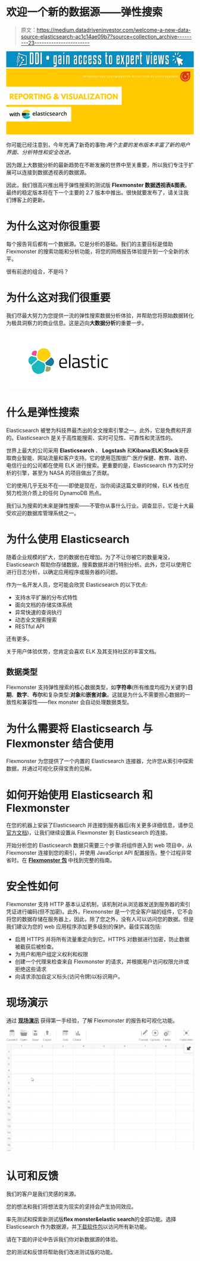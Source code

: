 # 欢迎一个新的数据源——弹性搜索

> 原文：<https://medium.datadriveninvestor.com/welcome-a-new-data-source-elasticsearch-ac1c14ae09b7?source=collection_archive---------23----------------------->

[![](img/c7718b5573b1836511e635ea89e33e28.png)](http://www.track.datadriveninvestor.com/1B9E)![](img/d910b20c1e01d2ab54fab7f4beb0303d.png)

你可能已经注意到，今年充满了新奇的事物:*两个主要的发布版本丰富了新的用户界面、分析特性和安全改进。*

因为跟上大数据分析的最新趋势在不断发展的世界中至关重要，所以我们专注于扩展可以连接到数据透视表的数据源。

因此，我们很高兴推出用于弹性搜索的测试版 **Flexmonster 数据透视表&图表**。最终的稳定版本将在下一个主要的 2.7 版本中推出。很快就要发布了，请关注我们博客上的更新。

# 为什么这对你很重要

每个报告背后都有一个数据源。它是分析的基础。我们的主要目标是借助 Flexmonster 的搜索功能和分析功能，将您的网络报告体验提升到一个全新的水平。

很有前途的组合，不是吗？

# 为什么这对我们很重要

我们尽最大努力为您提供一流的弹性搜索数据分析体验，并帮助您将原始数据转化为极具洞察力的商业信息。这是迈向**大数据分析**的重要一步。

![](img/e5632d330d48f300e9bab129e1d2f502.png)

# 什么是弹性搜索

Elasticsearch 被誉为科技界最杰出的全文搜索引擎之一。此外，它是免费和开源的。Elasticsearch 是关于高性能搜索、实时可见性、可靠性和灵活性的。

世界上最大的公司采用 **Elasticsearch** 、 **Logstash** 和**Kibana**(**ELK**)**Stack**来获取商业智能、网站流量和客户支持。它的使用范围很广:医疗保健、教育、政府、电信行业的公司都在使用 ELK 进行搜索。更重要的是，Elasticsearch 作为实时分析的引擎，甚至为 NASA 的项目做出了贡献。

它的使用几乎无处不在——即使是现在，当你阅读这篇文章的时候，ELK 栈也在努力检测介质上的任何 DynamoDB 热点。

我们认为搜索的未来是弹性搜索——不管你从事什么行业。调查显示，它是十大最受欢迎的数据库管理系统之一。

# 为什么使用 Elasticsearch

随着企业规模的扩大，您的数据也在增加。为了不让你被它的数量淹没，Elasticsearch 帮助你存储数据，搜索数据并进行特别分析。此外，您可以使用它进行日志分析，以确定应用程序或服务器的问题。

作为一名开发人员，您可能会欣赏 Elasticsearch 的以下优点:

*   支持水平扩展的分布式特性
*   面向文档的存储实体系统
*   异常快速的查询执行
*   动态全文搜索搜索
*   RESTful API

还有更多。

关于用户体验优势，您肯定会喜欢 ELK 及其支持社区的丰富文档。

## 数据类型

Flexmonster 支持弹性搜索的核心数据类型，如**字符串**(所有维度均视为关键字)**日期**、**数字**、**布尔**和复杂类型:**对象**和**嵌套对象**。这就是为什么不需要担心数据的一致性和兼容性——flex monster 会自动处理数据类型。

# 为什么需要将 Elasticsearch 与 Flexmonster 结合使用

Flexmonster 为您提供了一个内置的 Elasticsearch 连接器，允许您从索引中探索数据，并通过可视化获得宝贵的见解。

# 如何开始使用 Elasticsearch 和 Flexmonster

在您的机器上安装了Elasticsearch 并连接到服务器后(有关更多详细信息，请参见[官方文档](https://www.elastic.co/guide/en/elasticsearch/reference/6.2/install-elasticsearch.html))，让我们继续设置从 Flexmonster 到 Elasticsearch 的连接。

开始分析您的 Elasticsearch 数据只需要三个步骤:将组件嵌入到 web 项目中，从 Flexmonster 连接到您的索引，并使用 JavaScript API 配置报告。整个过程非常省时。在 [**Flexmonster 包**](https://www.flexmonster.com/download-page/?r=di) 中找到完整的指南。

# 安全性如何

Flexmonster 支持 HTTP 基本认证机制，该机制对从浏览器发送到服务器的索引凭证进行编码(但不加密)。此外，Flexmonster 是一个完全客户端的组件，它不会将您的数据存储在服务器上，因此，除了您之外，没有人可以访问您的数据。但是我们建议为您的 web 应用程序添加更多级别的保护。最佳实践包括:

*   启用 HTTPS 并将所有流量重定向到它。HTTPS 对数据进行加密，防止数据被截获后被检查。
*   为用户和用户组定义权利和权限
*   创建一个代理来检查来自 Flexmonster 的请求，并根据用户访问权限允许或拒绝这些请求
*   向请求添加自定义标头(访问令牌)以标识用户。

# 现场演示

通过 [**现场演示**](http://www.flexmonster.com/demos/connect-elasticsearch/?r=di) 获得第一手经验，了解 Flexmonster 的报告和可视化功能。

![](img/ca51d5016ec6a834dec1edb1d3a99d52.png)

# 认可和反馈

我们的客户是我们灵感的来源。

您的想法和我们将想法变为现实的坚持会产生协同效应。

率先测试和探索新测试版**flex monster&elastic search**的全部功能。选择 Elasticsearch 作为数据源，并[下载软件包](https://www.flexmonster.com/download-page/?r=di)以访问所有新功能。

请在下面的评论中告诉我们你对新数据源的体验。

您的测试和反馈将帮助我们改进测试版的功能。